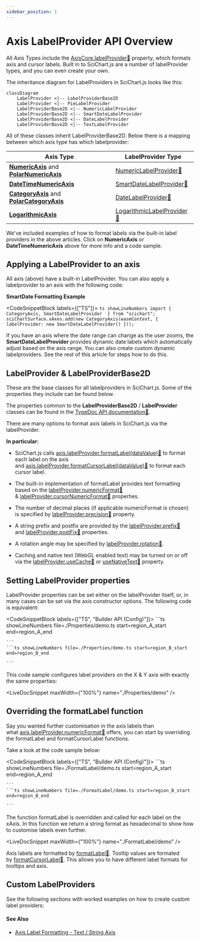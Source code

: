 ```yaml
---
sidebar_position: 1
---
```


# Axis LabelProvider API Overview

All Axis Types include the [AxisCore.labelProvider:blue_book:](https://www.scichart.com/documentation/js/current/typedoc/classes/axiscore.html#labelprovider) property, which formats axis and cursor labels. Built in to SciChart.js are a number of labelProvider types, and you can even create your own.

The inheritance diagram for LabelProviders in SciChart.js looks like this:

```mermaid
classDiagram
    LabelProvider <|-- LabelProviderBase2D
    LabelProvider <|-- PieLabelProvider
    LabelProviderBase2D <|-- NumericLabelProvider
    LabelProviderBase2D <|-- SmartDateLabelProvider
    LabelProviderBase2D <|-- DateLabelProvider
    LabelProviderBase2D <|-- TextLabelProvider
```


All of these classes inherit LabelProviderBase2D. Below there is a mapping between which axis type has which labelprovider:

| Axis Type | LabelProvider Type |
|-----------|--------------------|
| **[NumericAxis](/2d-charts/axis-api/axis-types/numeric-axis)** and **[PolarNumericAxis](/2d-charts/axis-api/axis-types/polar-numeric-axis)** | [NumericLabelProvider:blue_book:](https://www.scichart.com/documentation/js/current/typedoc/classes/numericlabelprovider.html) |
| **[DateTimeNumericAxis](/2d-charts/axis-api/axis-types/date-time-numeric-axis)** | [SmartDateLabelProvider:blue_book:](https://www.scichart.com/documentation/js/current/typedoc/classes/smartdatelabelprovider.html) |
| **[CategoryAxis](/2d-charts/axis-api/axis-types/category-axis)** and **[PolarCategoryAxis](/2d-charts/axis-api/axis-types/polar-category-axis)** | [DateLabelProvider:blue_book:](https://www.scichart.com/documentation/js/current/typedoc/classes/datelabelprovider.html) |
| **[LogarithmicAxis](/2d-charts/axis-api/axis-types/logarithmic-axis)** | [LogarithmicLabelProvider:blue_book:](https://www.scichart.com/documentation/js/current/typedoc/classes/logarithmiclabelprovider.html) |

We've included examples of how to format labels via the built-in label providers in the above articles. Click on **NumericAxis** or **DateTimeNumericAxis** above for more info and a code sample.

Applying a LabelProvider to an axis
-----------------------------------

All axis (above) have a built-in LabelProvider. You can also apply a labelprovider to an axis with the following code:

**SmartDate Formatting Example**

<CodeSnippetBlock labels={["TS"]}>
    ```ts showLineNumbers
import { CategoryAxis, SmartDateLabelProvider  } from "scichart";  
sciChartSurface.xAxes.add(new CategoryAxis(wasmContext, {
             labelProvider: new SmartDateLabelProvider()
}));
    ```

</CodeSnippetBlock>

If you have an axis where the date range can change as the user zooms, the **SmartDateLabelProvider** provides dynamic date labels which automatically adjust based on the axis range. You can also create custom dynamic labelproviders. See the rest of this article for steps how to do this.

LabelProvider & LabelProviderBase2D
-----------------------------------

These are the base classes for all labelproviders in SciChart.js. Some of the properties they include can be found below.

The properties common to the **LabelProviderBase2D** / **LabelProvider** classes can be found in the [TypeDoc API documentation:blue_book:](https://www.scichart.com/documentation/js/current/typedoc/classes/labelproviderbase2d.html).

There are many options to format axis labels in SciChart.js via the labelProvider.

**In particular:**

* SciChart.js calls [axis.labelProvider.formatLabel(dataValue):blue_book:](https://www.scichart.com/documentation/js/current/typedoc/classes/labelproviderbase2d.html#formatlabel) to format each label on the axis and [axis.labelProvider.formatCursorLabel(dataValue):blue_book:](https://www.scichart.com/documentation/js/current/typedoc/classes/labelproviderbase2d.html#formatcursorlabel) to format each cursor label.

* The built-in implementation of formatLabel provides text formatting based on the [labelProvider.numericFormat:blue_book:](https://www.scichart.com/documentation/js/current/typedoc/classes/labelproviderbase2d.html#numericformat) & [labelProvider.cursorNumericFormat:blue_book:](https://www.scichart.com/documentation/js/current/typedoc/classes/labelproviderbase2d.html#cursornumericformat) properties.

* The number of decimal places (if applicable numericFormat is chosen) is specified by [labelProvider.precision:blue_book:](https://www.scichart.com/documentation/js/current/typedoc/classes/labelproviderbase2d.html#precision) property.

* A string prefix and postfix are provided by the [labelProvider.prefix:blue_book:](https://www.scichart.com/documentation/js/current/typedoc/classes/labelproviderbase2d.html#prefix) and [labelProvider.postFix:blue_book:](https://www.scichart.com/documentation/js/current/typedoc/classes/labelproviderbase2d.html#postfix) properties.

* A rotation angle may be specified by [labelProvider.rotation:blue_book:](https://www.scichart.com/documentation/js/current/typedoc/classes/labelproviderbase2d.html#rotation).

* Caching and native text (WebGL enabled text) may be turned on or off via the [labelProvider.useCache:blue_book:](https://www.scichart.com/documentation/js/current/typedoc/classes/labelproviderbase2d.html#usecache) or [useNativeText:blue_book:](https://www.scichart.com/documentation/js/current/typedoc/classes/labelproviderbase2d.html#usenativetext) property.

Setting LabelProvider properties
--------------------------------

LabelProvider properties can be set either on the labelProvider itself, or, in many cases can be set via the axis constructor options. The following code is equivalent:

<CodeSnippetBlock labels={["TS", "Builder API (Config)"]}>
    ```ts showLineNumbers file=./Properties/demo.ts start=region_A_start end=region_A_end

    ```
    ```ts showLineNumbers file=./Properties/demo.ts start=region_B_start end=region_B_end

    ```

</CodeSnippetBlock>

This code sample configures label providers on the X & Y axis with exactly the same properties:

<LiveDocSnippet maxWidth={"100%"} name="./Properties/demo" />

Overriding the formatLabel function
-----------------------------------

Say you wanted further customisation in the axis labels than what [axis.labelProvider.numericFormat:blue_book:](https://www.scichart.com/documentation/js/current/typedoc/classes/labelproviderbase2d.html#numericformat) offers, you can start by overriding the formatLabel and formatCursorLabel functions.

Take a look at the code sample below:

<CodeSnippetBlock labels={["TS", "Builder API (Config)"]}>
    ```ts showLineNumbers file=./FormatLabel/demo.ts start=region_A_start end=region_A_end

    ```
    ```ts showLineNumbers file=./FormatLabel/demo.ts start=region_B_start end=region_B_end

    ```

</CodeSnippetBlock>

The function formatLabel is overridden and called for each label on the xAxis. In this function we return a string format as hexadecimal to show how to customise labels even further.

<LiveDocSnippet maxWidth={"100%"} name="./FormatLabel/demo" />

Axis labels are formatted by [formatLabel:blue_book:](https://www.scichart.com/documentation/js/current/typedoc/classes/labelprovider.html#formatlabel). Tooltip values are formated by [formatCursorLabel:blue_book:](https://www.scichart.com/documentation/js/current/typedoc/classes/textlabelprovider.html#formatcursorlabel). This allows you to have different label formats for tooltips and axis.

Custom LabelProviders
---------------------

See the following sections with worked examples on how to create custom label providers:

#### See Also

* [Axis Label Formatting - Text / String Axis](/2d-charts/axis-api/axis-types/text-string-axis)


